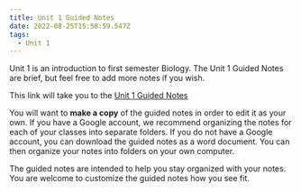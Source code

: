 ```yaml
---
title: Unit 1 Guided Notes
date: 2022-08-25T15:58:59.547Z
tags:
  - Unit 1
---
```

Unit 1 is an introduction to first semester Biology. The Unit 1 Guided Notes are brief, but feel free to add more notes if you wish.

This link will take you to the [Unit 1 Guided Notes](https://docs.google.com/document/d/1PgDJi_csbRUM3XyvG9lODwNLM-YKYdZJPTgJ7NPcoe8/edit?usp=sharing)

You will want to **make a copy** of the guided notes in order to edit it as your own. If you have a Google account, we recommend organizing the notes for each of your classes into separate folders. If you do not have a Google account, you can download the guided notes as a word document. You can then organize your notes into folders on your own computer.

The guided notes are intended to help you stay organized with your notes. You are welcome to customize the guided notes how you see fit.